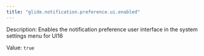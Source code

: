 ```yaml
---
title: "glide.notification.preference.ui.enabled"
---
```


Description: Enables the notification preference user interface in the system settings menu for UI16

Value: `true`